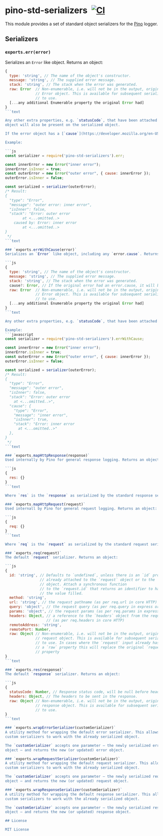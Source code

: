 # pino-std-serializers&nbsp;&nbsp;[![CI](https://github.com/pinojs/pino-std-serializers/workflows/CI/badge.svg)](https://github.com/pinojs/pino-std-serializers/actions?query=workflow%3ACI)

This module provides a set of standard object serializers for the
[Pino](https://getpino.io) logger.

## Serializers

### `exports.err(error)`
Serializes an `Error` like object. Returns an object:

```js
{
  type: 'string', // The name of the object's constructor.
  message: 'string', // The supplied error message.
  stack: 'string', // The stack when the error was generated.
  raw: Error  // Non-enumerable, i.e. will not be in the output, original
              // Error object. This is available for subsequent serializers
              // to use.
  [...any additional Enumerable property the original Error had]
}
```text

Any other extra properties, e.g. `statusCode`, that have been attached to the
object will also be present on the serialized object.

If the error object has a [`cause`](https://developer.mozilla.org/en-US/docs/Web/JavaScript/Reference/Global_Objects/Error/cause) property, the `cause`'s `message` and `stack` will be appended to the top-level `message` and `stack`. All other parameters that belong to the `error.cause` object will be omitted.

Example:

```js
const serializer = require('pino-std-serializers').err;

const innerError = new Error("inner error");
innerError.isInner = true;
const outerError = new Error("outer error", { cause: innerError });
outerError.isInner = false;

const serialized = serializer(outerError);
/* Result:
{
  "type": "Error",
  "message": "outer error: inner error",
  "isInner": false,
  "stack": "Error: outer error
        at <...omitted..>
    caused by: Error: inner error
        at <...omitted..>
}
 */
```text

### `exports.errWithCause(error)`
Serializes an `Error` like object, including any `error.cause`. Returns an object:

```js
{
  type: 'string', // The name of the object's constructor.
  message: 'string', // The supplied error message.
  stack: 'string', // The stack when the error was generated.
  cause?: Error, // If the original error had an error.cause, it will be serialized here
  raw: Error  // Non-enumerable, i.e. will not be in the output, original
              // Error object. This is available for subsequent serializers
              // to use.
  [...any additional Enumerable property the original Error had]
}
```text

Any other extra properties, e.g. `statusCode`, that have been attached to the object will also be present on the serialized object.

Example:
```javascript
const serializer = require('pino-std-serializers').errWithCause;

const innerError = new Error("inner error");
innerError.isInner = true;
const outerError = new Error("outer error", { cause: innerError });
outerError.isInner = false;

const serialized = serializer(outerError);
/* Result:
{
  "type": "Error",
  "message": "outer error",
  "isInner": false,
  "stack": "Error: outer error
    at <...omitted..>",
  "cause": {
    "type": "Error",
    "message": "inner error",
    "isInner": true,
    "stack": "Error: inner error
      at <...omitted..>"
  },
}
 */
```text

### `exports.mapHttpResponse(response)`
Used internally by Pino for general response logging. Returns an object:

```js
{
  res: {}
}
```text

Where `res` is the `response` as serialized by the standard response serializer.

### `exports.mapHttpRequest(request)`
Used internall by Pino for general request logging. Returns an object:

```js
{
  req: {}
}
```text

Where `req` is the `request` as serialized by the standard request serializer.

### `exports.req(request)`
The default `request` serializer. Returns an object:

```js
{
  id: 'string', // Defaults to `undefined`, unless there is an `id` property
                // already attached to the `request` object or to the `request.info`
                // object. Attach a synchronous function
                // to the `request.id` that returns an identifier to have
                // the value filled.
  method: 'string',
  url: 'string', // the request pathname (as per req.url in core HTTP)
  query: 'object', // the request query (as per req.query in express or hapi)
  params: 'object', // the request params (as per req.params in express or hapi)
  headers: Object, // a reference to the `headers` object from the request
                   // (as per req.headers in core HTTP)
  remoteAddress: 'string',
  remotePort: Number,
  raw: Object // Non-enumerable, i.e. will not be in the output, original
              // request object. This is available for subsequent serializers
              // to use. In cases where the `request` input already has
              // a `raw` property this will replace the original `request.raw`
              // property
}
```text

### `exports.res(response)`
The default `response` serializer. Returns an object:

```js
{
  statusCode: Number, // Response status code, will be null before headers are flushed
  headers: Object, // The headers to be sent in the response.
  raw: Object // Non-enumerable, i.e. will not be in the output, original
              // response object. This is available for subsequent serializers
              // to use.
}
```text

### `exports.wrapErrorSerializer(customSerializer)`
A utility method for wrapping the default error serializer. This allows
custom serializers to work with the already serialized object.

The `customSerializer` accepts one parameter — the newly serialized error
object — and returns the new (or updated) error object.

### `exports.wrapRequestSerializer(customSerializer)`
A utility method for wrapping the default request serializer. This allows
custom serializers to work with the already serialized object.

The `customSerializer` accepts one parameter — the newly serialized request
object — and returns the new (or updated) request object.

### `exports.wrapResponseSerializer(customSerializer)`
A utility method for wrapping the default response serializer. This allows
custom serializers to work with the already serialized object.

The `customSerializer` accepts one parameter — the newly serialized response
object — and returns the new (or updated) response object.

## License

MIT License

